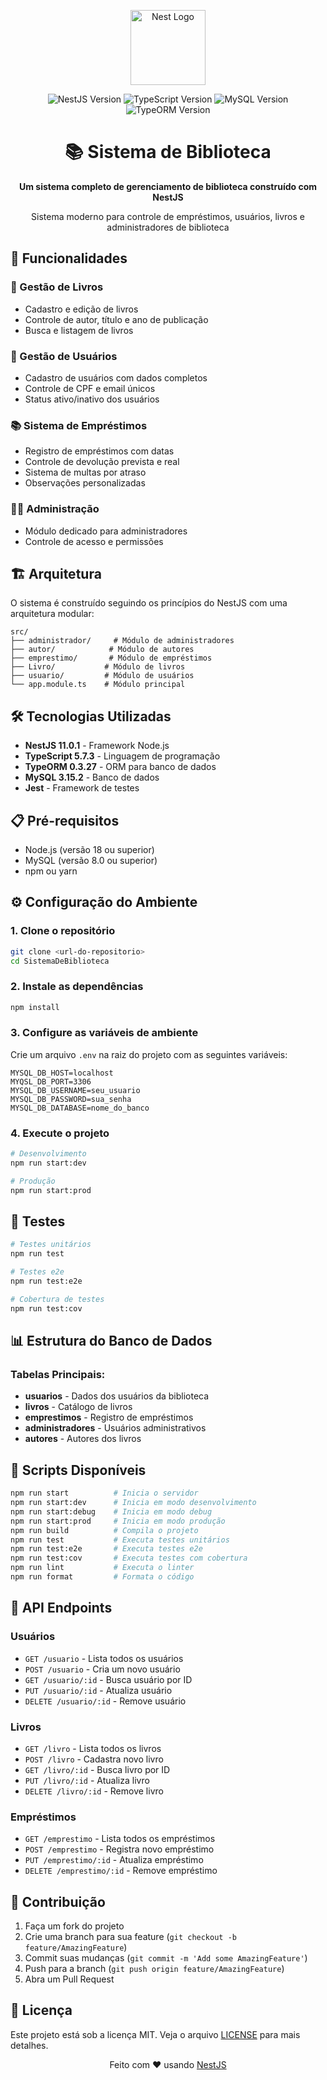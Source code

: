 <p align="center">
  <a href="http://nestjs.com/" target="blank"><img src="https://nestjs.com/img/logo-small.svg" width="120" alt="Nest Logo" /></a>
</p>

<p align="center">
  <img src="https://img.shields.io/badge/NestJS-11.0.1-E0234E?style=for-the-badge&logo=nestjs&logoColor=white" alt="NestJS Version" />
  <img src="https://img.shields.io/badge/TypeScript-5.7.3-3178C6?style=for-the-badge&logo=typescript&logoColor=white" alt="TypeScript Version" />
  <img src="https://img.shields.io/badge/MySQL-3.15.2-4479A1?style=for-the-badge&logo=mysql&logoColor=white" alt="MySQL Version" />
  <img src="https://img.shields.io/badge/TypeORM-0.3.27-262627?style=for-the-badge&logo=typeorm&logoColor=white" alt="TypeORM Version" />
</p>

<h1 align="center">📚 Sistema de Biblioteca</h1>

<p align="center">
  <strong>Um sistema completo de gerenciamento de biblioteca construído com NestJS</strong>
</p>

<p align="center">
  Sistema moderno para controle de empréstimos, usuários, livros e administradores de biblioteca
</p>

## 🚀 Funcionalidades

### 📖 Gestão de Livros
- Cadastro e edição de livros
- Controle de autor, título e ano de publicação
- Busca e listagem de livros

### 👥 Gestão de Usuários
- Cadastro de usuários com dados completos
- Controle de CPF e email únicos
- Status ativo/inativo dos usuários

### 📚 Sistema de Empréstimos
- Registro de empréstimos com datas
- Controle de devolução prevista e real
- Sistema de multas por atraso
- Observações personalizadas

### 👨‍💼 Administração
- Módulo dedicado para administradores
- Controle de acesso e permissões

## 🏗️ Arquitetura

O sistema é construído seguindo os princípios do NestJS com uma arquitetura modular:

```
src/
├── administrador/     # Módulo de administradores
├── autor/            # Módulo de autores
├── emprestimo/       # Módulo de empréstimos
├── Livro/           # Módulo de livros
├── usuario/         # Módulo de usuários
└── app.module.ts    # Módulo principal
```

## 🛠️ Tecnologias Utilizadas

- **NestJS 11.0.1** - Framework Node.js
- **TypeScript 5.7.3** - Linguagem de programação
- **TypeORM 0.3.27** - ORM para banco de dados
- **MySQL 3.15.2** - Banco de dados
- **Jest** - Framework de testes

## 📋 Pré-requisitos

- Node.js (versão 18 ou superior)
- MySQL (versão 8.0 ou superior)
- npm ou yarn

## ⚙️ Configuração do Ambiente

### 1. Clone o repositório
```bash
git clone <url-do-repositorio>
cd SistemaDeBiblioteca
```

### 2. Instale as dependências
```bash
npm install
```

### 3. Configure as variáveis de ambiente
Crie um arquivo `.env` na raiz do projeto com as seguintes variáveis:

```env
MYSQL_DB_HOST=localhost
MYQSL_DB_PORT=3306
MYSQL_DB_USERNAME=seu_usuario
MYSQL_DB_PASSWORD=sua_senha
MYSQL_DB_DATABASE=nome_do_banco
```

### 4. Execute o projeto

```bash
# Desenvolvimento
npm run start:dev

# Produção
npm run start:prod
```

## 🧪 Testes

```bash
# Testes unitários
npm run test

# Testes e2e
npm run test:e2e

# Cobertura de testes
npm run test:cov
```

## 📊 Estrutura do Banco de Dados

### Tabelas Principais:
- **usuarios** - Dados dos usuários da biblioteca
- **livros** - Catálogo de livros
- **emprestimos** - Registro de empréstimos
- **administradores** - Usuários administrativos
- **autores** - Autores dos livros

## 🔧 Scripts Disponíveis

```bash
npm run start          # Inicia o servidor
npm run start:dev      # Inicia em modo desenvolvimento
npm run start:debug    # Inicia em modo debug
npm run start:prod     # Inicia em modo produção
npm run build          # Compila o projeto
npm run test           # Executa testes unitários
npm run test:e2e       # Executa testes e2e
npm run test:cov       # Executa testes com cobertura
npm run lint           # Executa o linter
npm run format         # Formata o código
```

## 📝 API Endpoints

### Usuários
- `GET /usuario` - Lista todos os usuários
- `POST /usuario` - Cria um novo usuário
- `GET /usuario/:id` - Busca usuário por ID
- `PUT /usuario/:id` - Atualiza usuário
- `DELETE /usuario/:id` - Remove usuário

### Livros
- `GET /livro` - Lista todos os livros
- `POST /livro` - Cadastra novo livro
- `GET /livro/:id` - Busca livro por ID
- `PUT /livro/:id` - Atualiza livro
- `DELETE /livro/:id` - Remove livro

### Empréstimos
- `GET /emprestimo` - Lista todos os empréstimos
- `POST /emprestimo` - Registra novo empréstimo
- `PUT /emprestimo/:id` - Atualiza empréstimo
- `DELETE /emprestimo/:id` - Remove empréstimo

## 🤝 Contribuição

1. Faça um fork do projeto
2. Crie uma branch para sua feature (`git checkout -b feature/AmazingFeature`)
3. Commit suas mudanças (`git commit -m 'Add some AmazingFeature'`)
4. Push para a branch (`git push origin feature/AmazingFeature`)
5. Abra um Pull Request

## 📄 Licença

Este projeto está sob a licença MIT. Veja o arquivo [LICENSE](LICENSE) para mais detalhes.


<p align="center">
  Feito com ❤️ usando <a href="https://nestjs.com">NestJS</a>
</p>
